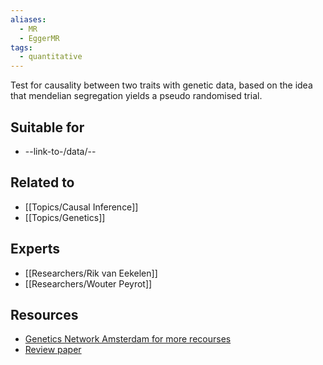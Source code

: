 ```yaml
---
aliases:
  - MR
  - EggerMR
tags:
  - quantitative
---
```


Test for causality between two traits with genetic data, based on the idea that mendelian segregation yields a pseudo randomised trial.

## Suitable for

- --link-to-/data/--

## Related to

  - [[Topics/Causal Inference]]
  - [[Topics/Genetics]]

## Experts

- [[Researchers/Rik van Eekelen]]
- [[Researchers/Wouter Peyrot]]

## Resources

  - [Genetics Network Amsterdam for more recourses](https://www.geneticsnetworkamsterdam.org)
  - [Review paper](https://pubmed.ncbi.nlm.nih.gov/29872216/)